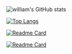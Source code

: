 <!-- Hi there 👋 -->

<!--
**william20210206/william20210206** is a ✨ _special_ ✨ repository because its `README.md` (this file) appears on your GitHub profile.

Here are some ideas to get you started:

- 🔭 I’m currently working on ...

- 🌱 I’m currently learning ...

- 👯 I’m looking to collaborate on ...

- 🤔 I’m looking for help with ...

- 💬 Ask me about ...

- 📫 How to reach me: ...

- 😄 Pronouns: ...

- ⚡ Fun fact: ...
  -->

![william's GitHub stats](https://github-readme-stats-blond-phi-30.vercel.app/api?username=william20210206&show_icons=true&bg_color=DEG,e86444,904E95&title_color=F0E3EB&text_color=F0E3EB&icon_color=F0E3EB)

[![Top Langs](https://github-readme-stats-blond-phi-30.vercel.app/api/top-langs/?username=william20210206&layout=pie)](https://github.com/anuraghazra/github-readme-stats&layout=pie&bg_color=DEG,e86444,904E95&title_color=F0E3EB&text_color=F0E3EB&icon_color=F0E3EB)

[![Readme Card](https://github-readme-stats-blond-phi-30.vercel.app/api/pin/?username=william20210206&repo=github-readme-stats&bg_color=DEG,e86444,904E95&title_color=F0E3EB&text_color=F0E3EB&icon_color=F0E3EB)](https://github.com/william20210206/github-readme-stats)

[![Readme Card](https://github-readme-stats-blond-phi-30.vercel.app/api/pin/?username=william20210206&repo=william20210206.github.io&bg_color=DEG,e86444,904E95&title_color=F0E3EB&text_color=F0E3EB&icon_color=F0E3EB)](https://github.com/william20210206/github-readme-stats)


<!--
<a href="https://github.com/william20210206/github-readme-stats">
  <img align="center" src="https://github-readme-stats-blond-phi-30.vercel.app/api?username=william20210206&show_icons=true&bg_color=DEG,e86444,904E95&title_color=F0E3EB&text_color=F0E3EB&icon_color=F0E3EB" />
</a>

<a href="https://github.com/william20210206/github-readme-stats">
  <img align="center" src="https://github-readme-stats-blond-phi-30.vercel.app/api/top-langs/?username=william20210206&layout=compact&bg_color=DEG,e86444,904E95&title_color=F0E3EB&text_color=F0E3EB&icon_color=F0E3EB" />
</a>

<a href="https://github.com/william20210206/github-readme-stats">
  <img align="center" src="https://github-readme-stats-blond-phi-30.vercel.app/api/pin/?username=william20210206&repo=github-readme-stats&bg_color=DEG,e86444,904E95&title_color=F0E3EB&text_color=F0E3EB&icon_color=F0E3EB" />
</a>

<a href="https://github.com/william20210206/github-readme-stats">
  <img align="center" src="https://github-readme-stats-blond-phi-30.vercel.app/api/pin/?username=william20210206&repo=william20210206.github.io&bg_color=DEG,e86444,904E95&title_color=F0E3EB&text_color=F0E3EB&icon_color=F0E3EB" />
</a>
-->
